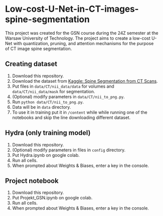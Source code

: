 # Low-cost-U-Net-in-CT-images-spine-segmentation
This project was created for the GSN course during the 24Z semester at the Warsaw University of Technology.
The project aims to create a low-cost U-Net with quantization, pruning, and attention mechanisms for the purpose of CT image spine segmentation.

## Creating dataset
1. Download this repository.
2. Download the dataset from [Kaggle: Spine Segmentation from CT Scans](https://www.kaggle.com/datasets/pycadmk/spine-segmentation-from-ct-scans).
3. Put files in `data/CT/nii_data/data` for volumes and `data/CT/nii_data/mask` for segmentation.
4. (Optional) modify parameters in `data/CT/nii_to_png.py`.
5. Run `python data/CT/nii_to_png.py`.
6. Data will be in `data` directory.
7. To use it in training put it in `/content` while while running one of the notebooks and skip the line downloading different dataset.
## Hydra (only training model)
1. Download this repository.
2. (Optional) modify parameters in files in `config` directory.
3. Put Hydra.ipynb on google colab.
4. Run all cells.
5. When prompted about Weights & Biases, enter a key in the console.
## Project notebook
1. Download this repository.
2. Put Projekt_GSN.ipynb on google colab.
3. Run all cells.
4. When prompted about Weights & Biases, enter a key in the console.